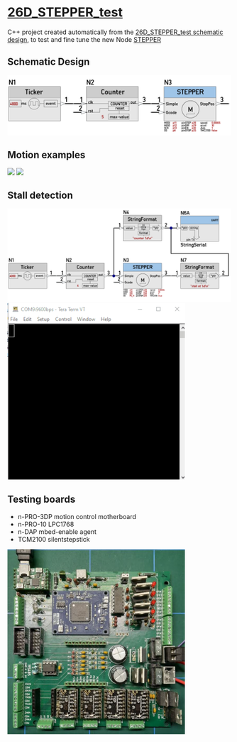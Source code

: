 # [26D_STEPPER_test](https://github.com/nBlocksStudioApps/26D_STEPPER_test_FIRMWARE.git)

C++ project created automatically from the [26D_STEPPER_test schematic design](https://github.com/nBlocksStudioApps/26D_STEPPER_test),
to test and fine tune the new Node [STEPPER](https://github.com/nBlocksStudioNodes/nblocks_stepper)


## Schematic Design
<img
src="img/01.PNG"
width = 800
/>

## Motion examples
<img
src="img/03.GIF"
height = 300
/>
<img
src="img/06.GIF"
height = 300
/>

## Stall detection
<img
src="img/03.PNG"
width = 800
/>
<img
src="img/05.GIF"
width = 400
/>


## Testing boards
 *  n-PRO-3DP motion control motherboard 
 *  n-PRO-10 LPC1768
 *  n-DAP mbed-enable agent
 *  TCM2100 silentstepstick

<img
src="img/02.PNG"
width = 400
/>